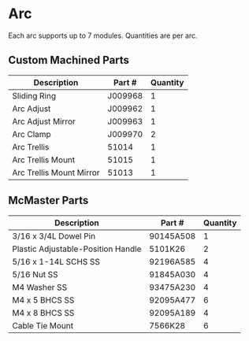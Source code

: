 # Arc

Each arc supports up to 7 modules. Quantities are per arc.

## Custom Machined Parts

|  Description              |  Part #   |  Quantity   |
| ------------------------- | --------- | ----------- |
|  Sliding Ring             | J009968   | 1           |
|  Arc Adjust               | J009962   | 1           |
|  Arc Adjust Mirror        | J009963   | 1           |
|  Arc Clamp                | J009970   | 2           |
|  Arc Trellis              | 51014     | 1           |
|  Arc Trellis Mount        | 51015     | 1           |
|  Arc Trellis Mount Mirror | 51013     | 1           |

## McMaster Parts

|  Description                         |  Part #    |  Quantity   |
| ------------------------------------ | ---------  | ----------- |
|  3/16 x 3/4L Dowel Pin               | 90145A508  | 1           |
|  Plastic Adjustable-Position Handle  | 5101K26    | 2           |
|  5/16 x 1-14L SCHS SS                | 92196A585  | 4           |
|  5/16 Nut SS                         | 91845A030  | 4           |
|  M4 Washer SS                        | 93475A230  | 4           |
|  M4 x 5 BHCS SS                      | 92095A477  | 6           |
|  M4 x 8 BHCS SS                      | 92095A189  | 4           |
|  Cable Tie Mount                     | 7566K28    | 6           |